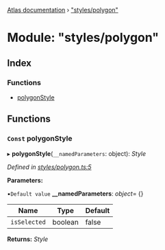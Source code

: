 [Atlas documentation](../globals.md) › ["styles/polygon"](_styles_polygon_.md)

# Module: "styles/polygon"

## Index

### Functions

* [polygonStyle](_styles_polygon_.md#const-polygonstyle)

## Functions

### `Const` polygonStyle

▸ **polygonStyle**(`__namedParameters`: object): *Style*

*Defined in [styles/polygon.ts:5](https://github.com/chronark/atlas/blob/3b4704d/src/styles/polygon.ts#L5)*

**Parameters:**

▪`Default value`  **__namedParameters**: *object*= {}

Name | Type | Default |
------ | ------ | ------ |
`isSelected` | boolean | false |

**Returns:** *Style*
